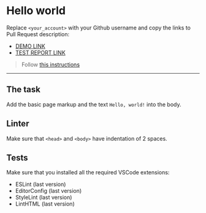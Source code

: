 # Hello world

Replace `<your_account>` with your Github username and copy the links to Pull Request description:
- [DEMO LINK](https://YevheniiHavrilyik.github.io/layout_hello-world/)
- [TEST REPORT LINK](https://YevheniiHavrilyik.github.io/layout_hello-world/report/html_report/)

> Follow [this instructions](https://mate-academy.github.io/layout_task-guideline/#how-to-solve-the-layout-tasks-on-github)
___

## The task

Add the basic page markup and the text `Hello, world!` into the body.

## Linter

Make sure that `<head>` and `<body>` have indentation of 2 spaces.

## Tests

Make sure that you installed all the required VSCode extensions:

- ESLint (last version)
- EditorConfig (last version)
- StyleLint (last version)
- LintHTML (last version)
